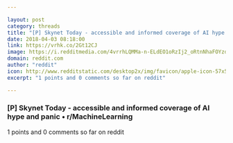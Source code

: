 ```yaml
---

layout: post
category: threads
title: "[P] Skynet Today - accessible and informed coverage of AI hype and panic"
date: 2018-04-03 08:18:00
link: https://vrhk.co/2Gt12CJ
image: https://i.redditmedia.com/4vrrhLQMMa-n-ELdEO1oRzIj2_oRtnNhaFOYzd9ca6A.jpg?w=320&s=a9dc411c379f05e3fe24ddcbc69dd5b3
domain: reddit.com
author: "reddit"
icon: http://www.redditstatic.com/desktop2x/img/favicon/apple-icon-57x57.png
excerpt: "1 points and 0 comments so far on reddit"

---
```


### [P] Skynet Today - accessible and informed coverage of AI hype and panic • r/MachineLearning

1 points and 0 comments so far on reddit